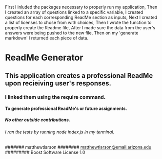 First I inluded the packages necessary to properly run my application,
Then I created an array of questions linked to a specific variable,
I created questions for each corresponding ReadMe section as inputs,
Next I created a list of licenses to chose from with choices,
Then I wrote the function to properly create the Readme file,
After I made sure the data from the user's answers were being pushed to the new file,
Then on my 'generate markdown' I returned each piece of data.

<link href="https://drive.google.com/file/d/1B_5u8hwVyuadeS-N7XQWm0nao__sRFke/view?usp=sharing">
  
  # ReadMe Generator
  ## This application creates a professional ReadMe upon recieiving user's responses.
  ### I linked them using the require command.
  #### To generate professional ReadMe's or future assignments.
  ##### No other outside contributions. 
  ###### I ran the tests by running node index.js in my terminal.
  ####### matthewtlarson
  ######## matthewtlarson@email.arizona.edu
  ######### Boost Software License 1.0
  